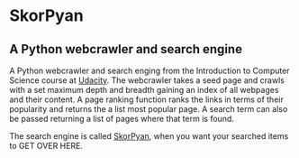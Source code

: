 # SkorPyan
## A Python webcrawler and search engine

A Python webcrawler and search enging from the Introduction to Computer Science course at [Udacity](https://www.udacity.com/). The webcrawler takes a seed page and crawls with a set maximum depth and breadth gaining an index of all webpages and their content. A page ranking function ranks the links in terms of their popularity and returns the a list most popular page. A search term can also be passed returning a list of pages where that term is found.

The search engine is called [SkorPyan](https://www.youtube.com/watch?v=3C3poU_0sK4), when you want your searched items to GET OVER HERE.